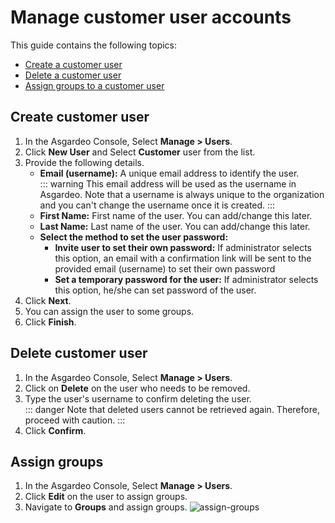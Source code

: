 # Manage customer user accounts

This guide contains the following topics:
- [Create a customer user](#create-customer-user)
- [Delete a customer user](#delete-customer-user)
- [Assign groups to a customer user](#assign-groups)

## Create customer user
1. In the Asgardeo Console, Select **Manage > Users**.
2. Click  **New User** and Select **Customer** user from the list.
3. Provide the following details.
    - **Email (username):** A unique email address to identify the user. 
        <br>
        ::: warning
        This email address will be used as the username in Asgardeo. Note that a username is always unique to the organization and you can't change the username once it is created.
        :::
    - **First Name:** First name of the user. You can add/change this later.
    - **Last Name:** Last name of the user. You can add/change this later.
    - **Select the method to set the user password:**
      - **Invite user to set their own password:**
            If administrator selects this option, an email with a confirmation link will be sent to the provided email (username) to set their own password
      - **Set a temporary password for the user:**
            If administrator selects this option, he/she can set password of the user.<br>            
4. Click **Next**.
5. You can assign the user to some groups. 
6. Click **Finish**.

## Delete customer user

1. In the Asgardeo Console, Select **Manage > Users**.
2. Click on **Delete** on the user who needs to be removed.
3. Type the user's username to confirm deleting the user.     
     ::: danger
     Note that deleted users cannot be retrieved again. Therefore, proceed with caution.
     :::
4. Click **Confirm**.
     
## Assign groups

1. In the Asgardeo Console, Select **Manage > Users**. 
2. Click **Edit** on the user to assign groups.
3. Navigate to **Groups** and assign groups.
    <img :src="$withBase('/assets/img/guides/users/assign-groups-to-users.png')" alt="assign-groups">
    